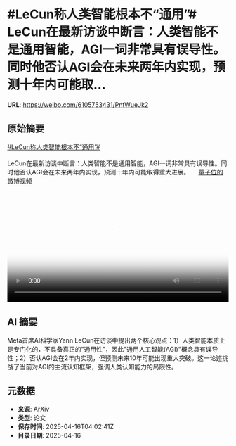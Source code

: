 # #LeCun称人类智能根本不“通用”# LeCun在最新访谈中断言：人类智能不是通用智能，AGI一词非常具有误导性。同时他否认AGI会在未来两年内实现，预测十年内可能取...

**URL**: https://weibo.com/6105753431/PntWueJk2

## 原始摘要

<a href="https://m.weibo.cn/search?containerid=231522type%3D1%26t%3D10%26q%3D%23LeCun%E7%A7%B0%E4%BA%BA%E7%B1%BB%E6%99%BA%E8%83%BD%E6%A0%B9%E6%9C%AC%E4%B8%8D%E2%80%9C%E9%80%9A%E7%94%A8%E2%80%9D%23&amp;extparam=%23LeCun%E7%A7%B0%E4%BA%BA%E7%B1%BB%E6%99%BA%E8%83%BD%E6%A0%B9%E6%9C%AC%E4%B8%8D%E2%80%9C%E9%80%9A%E7%94%A8%E2%80%9D%23" data-hide=""><span class="surl-text">#LeCun称人类智能根本不“通用”#</span></a> <br><br>LeCun在最新访谈中断言：人类智能不是通用智能，AGI一词非常具有误导性。同时他否认AGI会在未来两年内实现，预测十年内可能取得重大进展。 <a href="https://video.weibo.com/show?fid=1034:5155747273572387" data-hide=""><span class="url-icon"><img style="width: 1rem;height: 1rem" src="https://h5.sinaimg.cn/upload/2015/09/25/3/timeline_card_small_video_default.png" referrerpolicy="no-referrer"></span><span class="surl-text">量子位的微博视频</span></a> <br clear="both"><div style="clear: both"></div><video controls="controls" poster="https://tvax4.sinaimg.cn/orj480/006Fd7o3ly1i0hmkl4ffkj30u01hcjta.jpg" style="width: 100%"><source src="https://f.video.weibocdn.com/o0/46CvXVfalx08nuGnzkV201041200pz930E010.mp4?label=mp4_720p&amp;template=720x1280.24.0&amp;ori=0&amp;ps=1CwnkDw1GXwCQx&amp;Expires=1744779707&amp;ssig=wFznxTbcp4&amp;KID=unistore,video"><source src="https://f.video.weibocdn.com/o0/0j3qMbgVlx08nuGlKveM01041200f8UA0E010.mp4?label=mp4_hd&amp;template=540x960.24.0&amp;ori=0&amp;ps=1CwnkDw1GXwCQx&amp;Expires=1744779707&amp;ssig=tccm4U7VF2&amp;KID=unistore,video"><source src="https://f.video.weibocdn.com/o0/Kvturl25lx08nuGlk8mA010412008pkK0E010.mp4?label=mp4_ld&amp;template=360x640.24.0&amp;ori=0&amp;ps=1CwnkDw1GXwCQx&amp;Expires=1744779707&amp;ssig=a%2FJN2C5w30&amp;KID=unistore,video"><p>视频无法显示，请前往<a href="https://video.weibo.com/show?fid=1034%3A5155747273572387" target="_blank" rel="noopener noreferrer">微博视频</a>观看。</p></video>

## AI 摘要

Meta首席AI科学家Yann LeCun在访谈中提出两个核心观点：1）人类智能本质上是专门化的，不具备真正的"通用性"，因此"通用人工智能(AGI)"概念具有误导性；2）否认AGI会在2年内实现，但预测未来10年可能出现重大突破。这一论述挑战了当前对AGI的主流认知框架，强调人类认知能力的局限性。

## 元数据

- **来源**: ArXiv
- **类型**: 论文
- **保存时间**: 2025-04-16T04:02:41Z
- **目录日期**: 2025-04-16
